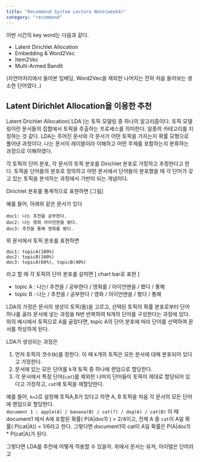 ```yaml
---
title: "Recommend System Lecture Note(week4)"
category: "recommend"
---
```

이번 시간의 key word는 다음과 같다.
- Latent Dirichlet Allocation
- Embedding & Word2Vec
- Item2Vec
- Multi-Armed Bandit
 
 (자연어처리에서 들어본 임베딩, Word2Vec을 제외한 나머지는 전혀 처음 들어보는 생소한 단어였다..)

 ## Latent Dirichlet Allocation을 이용한 추천
 Latent Drichlet Allocation( LDA )는 토픽 모델링 중 하나의 알고리즘이다. 토픽 모델링이란 문서들의 집합에서 토픽을 추출하는 프로세스를 의미한다. 일종의 카테고리를 지칭하는 것 같다. LDA는 주어진 문서와 각 문서가 어떤 토픽을 가지는지 확률 모형으로 풀어낸 과정이다. 나는 문서의 레이블이라 이해하고 어떤 주제를 포함하는지 분류하는 과정으로 이해하였다.

 각 토픽의 단어 분포, 각 문서의 토픽 분포를 Dirichlet 분포로 가정하고 추정한다고 한다. 토픽을 단어들의 분포로 정의하고 어떤 문서에서 단어들이 분포했을 때 각 단어가 갖고 있는 토픽을 분석하는 과정에서 기반이 되는 개념이다. 

 Dirichlet 분포를 통계적으로 표현하면
 [그림]

 예를 들어, 아래와 같은 문서가 있다
 ```
 doc1: 나는 추천을 공부한다.
 doc2: 나는 영화 아이언맨을 봤다.
 doc3: 추천을 통해 영화를 봤다.
 ```

 위 문서에서 토픽 분포를 표현하면
 ```
 doc1: topicA(100%)
 doc2: topicB(100%)
 doc3: topicA(60%), topicB(40%)
 ```
 라고 할 때 각 토픽의 단어 분포를 살피면
 [ chart bar로 표현 ]
 - topic A : 나는/ 추천을 / 공부한다 / 영화를 / 아이언맨을 / 봤다 / 통해
 - topic B : 나는 / 추천을 / 공부한다 / 영화 / 아이언맨을 / 봤다 / 통해 

 LDA의 가정은 문서의 생성이 토픽(들)을 고르고, 선택된 토픽의 확률 분포로부터 단어 하나를 골라 문서에 넣는 과정을 N번 반복하여 N개의 단어를 구성한다는 과정에 있다. 위의 예시에서 토픽으로 A를 골랐다면, topic A의 단어 분포에 따라 단어를 선택하여 문서를 작성하게 된다. 

 LDA가 생성되는 과정은 
 1. 먼저 토픽의 갯수(k)를 정한다. 이 때 k개의 토픽은 모든 문서에 대해 분포되어 있다고 가정한다.  
 2. 문서에 있는 모든 단어를 k개 토픽 중 하나에 랜덤으로 할당한다. 
 3. 각 문서에서 특정 단어(`cat`)를 제외한 나머지 단어들이 토픽이 제대로 할당되어 있다고 가정하고, `cat`에 토픽을 재할당한다. 

예를 들어,  `k=2`로 설정해 토픽A,B가 있다고 하면 A, B 토픽을 처음 각 문서의 모든 단어에 랜덤으로 할당한다.  
```document 1 : apple(A) / banana(B) / cat(?) / dog(A) / cat(B)```
이 때 document1 에서 A에 포함된 확률( P(A|doc1) ) = 2/4이고, 전체 A 중 `cat`이 A일 확률( P(cat|A)) = 1/6라고 한다. 그렇다면 document1의 cat이 A일 확률은 P(A|doc1) * P(cat|A)가 된다. 

그렇다면 LDA를 추천에 어떻게 적용할 수 있을까. 위에서 문서는 유저, 아이템은 단어라고 